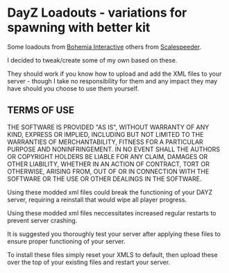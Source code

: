 # DayZ Loadouts - variations for spawning with better kit

Some loadouts from [Bohemia Interactive](https://github.com/BohemiaInteractive) others from [Scalespeeder](https://github.com/scalespeeder).

I decided to tweak/create some of my own based on these. 

They should work if you know how to upload and add the XML files to your server - though I take no responsibility for them and any impact they may have should you choose to use them yourself.

## TERMS OF USE
THE SOFTWARE IS PROVIDED "AS IS", WITHOUT WARRANTY OF ANY KIND,
EXPRESS OR IMPLIED, INCLUDING BUT NOT LIMITED TO THE WARRANTIES OF MERCHANTABILITY,
FITNESS FOR A PARTICULAR PURPOSE AND NONINFRINGEMENT. IN NO EVENT SHALL THE AUTHORS
OR COPYRIGHT HOLDERS BE LIABLE FOR ANY CLAIM, DAMAGES OR OTHER LIABILITY, WHETHER IN
AN ACTION OF CONTRACT, TORT OR OTHERWISE, ARISING FROM, OUT OF OR IN CONNECTION WITH
THE SOFTWARE OR THE USE OR OTHER DEALINGS IN THE SOFTWARE.

Using these modded xml files could break the functioning of your DAYZ server, requiring a reinstall that would wipe
all player progress.

Using these modded xml files neccessitates increased regular restarts to prevent server crashing.

It is suggested you thoroughly test your server after applying these files to ensure proper
functioning of your server.

To install these files simply reset your XMLS to default, then upload these over the top of your existing files and restart your server.
